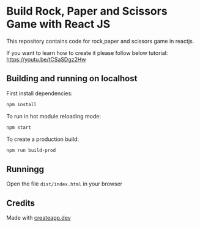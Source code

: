 # Build Rock, Paper and Scissors Game with React JS

This repository contains code for rock,paper and scissors game in reactjs.

If you want to learn how to create it please follow below tutorial:
https://youtu.be/tCSaSDgz2Hw

## Building and running on localhost

First install dependencies:

```sh
npm install
```

To run in hot module reloading mode:

```sh
npm start
```

To create a production build:

```sh
npm run build-prod
```

## Runningg

Open the file `dist/index.html` in your browser

## Credits

Made with [createapp.dev](https://createapp.dev/)

